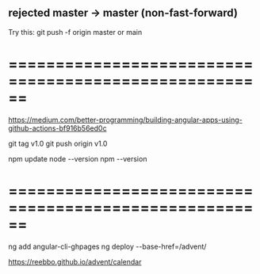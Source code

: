 ## rejected master -> master (non-fast-forward)
Try this: git push -f origin master
or main 



======================================================
======================================================

https://medium.com/better-programming/building-angular-apps-using-github-actions-bf916b56ed0c

git tag v1.0
git push origin v1.0

npm update
node --version
npm --version

======================================================
======================================================

ng add angular-cli-ghpages
 ng deploy --base-href=/advent/

https://reebbo.github.io/advent/calendar